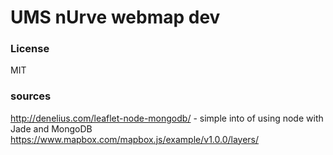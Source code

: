 # UMS nUrve webmap dev

### License

MIT

### sources
http://denelius.com/leaflet-node-mongodb/ - simple into of using node with Jade and MongoDB
https://www.mapbox.com/mapbox.js/example/v1.0.0/layers/
